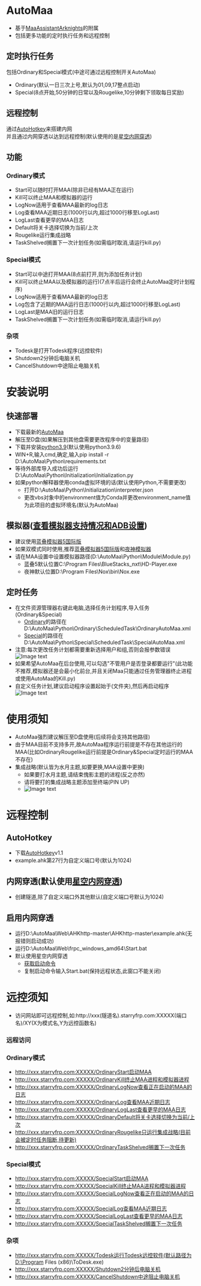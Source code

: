 # AutoMaa
- 基于[MaaAssistantArknights](https://github.com/MaaAssistantArknights/MaaAssistantArknights)的附属<br>
- 包括更多功能的定时执行任务和远程控制
## 定时执行任务
包括Ordinary和Special模式(中途可通过远程控制开关AutoMaa)
- Ordinary(默认一日三次上号,默认为01,09,17整点启动)
- Special(8点开始,50分钟的日常以及Rougelike,10分钟剩下领取每日奖励)
## 远程控制
通过[AutoHotkey](https://github.com/AutoHotkey/AutoHotkey)来搭建内网<br>
并且通过内网穿透以达到远程控制(默认使用的是[星空内网穿透](https://frp.starryfrp.com/))<br>
## 功能
### Ordinary模式
- Start可以随时打开MAA(除非已经有MAA正在运行)
- Kill可以终止MAA和模拟器的运行
- LogNow适用于查看MAA最新的log日志
- Log查看MAA近期日志(1000行以内,超过1000行移至LogLast)
- LogLast查看更早的MAA日志
- Default将关卡选择切换为当前/上次
- Rougelike运行集成战略
- TaskShelved搁置下一次计划任务(如需临时取消,请运行kill.py)

### Special模式
- Start可以中途打开MAA(8点前打开,则为添加任务计划)
- Kill可以终止MAA以及模拟器的运行)(7点半后运行会终止AutoMaa定时计划程序)
- LogNow适用于查看MAA最新的log日志
- Log包含了近期的MAA运行日志(1000行以内,超过1000行移至LogLast)
- LogLast是MAA旧的运行日志
- TaskShelved搁置下一次计划任务(如需临时取消,请运行kill.py)

### 杂项
- Todesk是打开Todesk程序(远控软件)
- Shutdown2分钟后电脑关机
- CancelShutdown中途阻止电脑关机

# 安装说明
## 快速部署
- 下载最新的[AutoMaa](https://github.com/Lzhyrifx/AutoMaa/releases)
- 解压至D盘(如果解压到其他盘需要更改程序中的变量路径)
- 下载并安装[python3.9](https://www.python.org/downloads/)(默认使用python3.9.6)
- WIN+R,输入cmd,确定,输入pip install -r D:\AutoMaa\Python\requirements.txt
- 等待外部库导入成功后运行D:\AutoMaa\Python\Initialization\Initialization.py
- 如果python解释器使用conda虚拟环境的话(默认使用Python,不需要更改)
  - 打开D:\AutoMaa\Python\Initialization\interpreter.json
  - 更改vbs对象中的environment值为Conda并更改environment_name值为此项目的虚拟环境名(默认为AutoMaa)

## 模拟器([查看模拟器支持情况和ADB设置](https://maa.plus/docs/1.3-%E6%A8%A1%E6%8B%9F%E5%99%A8%E6%94%AF%E6%8C%81.html))
- 建议使用[蓝叠模拟器5国际版](https://wp-s.bluestacks.com/)
- 如果双模式同时使用,推荐[蓝叠模拟器5国际版](https://wp-s.bluestacks.com/)和[夜神模拟器](https://www.yeshen.com/)
- 请在MAA设置中设置模拟器路径(D:\AutoMaa\Python\Module\Module.py)
  - 蓝叠5默认位置C:\Program Files\BlueStacks_nxt\HD-Player.exe
  - 夜神默认位置D:\Program Files\Nox\bin\Nox.exe

## 定时任务
- 在文件资源管理器右键此电脑,选择任务计划程序,导入任务(Ordinary&Special)
  - [Ordinary](https://github.com/Lzhyrifx/AutoMaa/blob/master/Python/Ordinary/ScheduledTask/OrdinaryAutoMaa.xml)的路径在D:\AutoMaa\Python\Ordinary\ScheduledTask\OrdinaryAutoMaa.xml
  - [Special](https://github.com/Lzhyrifx/AutoMaa/blob/master/Python/Special/ScheduledTask/SpecialAutoMaa.xml)的路径在D:\AutoMaa\Python\Special\ScheduledTask\SpecialAutoMaa.xml
- 注意:每次更改任务计划都需要重新选择用户和组,否则会报参数错误<br>
![Image text](https://github.com/Lzhyrifx/AutoMaa/blob/master/Demonstrate/TaskScheduler.png)
- 如果希望AutoMaa在后台使用,可以勾选"不管用户是否登录都要运行"(此功能不推荐,模拟器还是会最小化前台,并且关闭Maa只能通过任务管理器终止进程或使用AutoMaa的Kill.py)
- 自定义任务计划,建议启动程序设置起始于(文件夹),然后再启动程序<br>
![Image text](https://github.com/Lzhyrifx/AutoMaa/blob/master/Demonstrate/Start.png)

# 使用须知
- AutoMaa强烈建议解压至D盘使用(后续将会支持其他路径)
- 由于MAA目前不支持多开,故AutoMaa程序运行前提是不存在其他运行的MAA(比如OrdinaryRougelike运行前提是Ordinary&Special定时运行的MAA不存在)
- 集成战略(默认皆为水月主题,如要更换,MAA设置中更换)
  - 如果要打水月主题,请结束傀影主题的进程(反之亦然)
  - 请将要打的集成战略主题添加至终端(PIN UP)
  - ![Image text](https://github.com/Lzhyrifx/AutoMaa/blob/master/Demonstrate/Rougelike.png)

  
# 远程控制
## AutoHotkey
- 下载[AutoHotkey](https://www.autohotkey.com/)v1.1
- example.ahk第27行为自定义端口号(默认为1024)
## 内网穿透(默认使用[星空内网穿透](https://frp.starryfrp.com/))
- 创建隧道,除了自定义端口外其他默认(自定义端口号默认为1024)
## 启用内网穿透
- 运行D:\AutoMaa\Web\AHKhttp-master\AHKhttp-master\example.ahk(无报错则启动成功)
- 运行D:\AutoMaa\Web\frpc_windows_amd64\Start.bat
- 默认使用星空内网穿透
  - [获取启动命令](https://frp.starryfrp.com/console/Proxies)
  - 复制启动命令输入Start.bat(保持远程状态,此窗口不能关闭)
# 远控须知
- 访问网站即可远程控制,如:http://xxx(隧道名).starryfrp.com:XXXXX(端口名)/XY(X为模式名,Y为远控函数名)
### 远程访问
### Ordinary模式
- http://xxx.starryfrp.com:XXXXX/OrdinaryStart启动MAA
- http://xxx.starryfrp.com:XXXXX/OrdinaryKill终止MAA进程和模拟器进程
- http://xxx.starryfrp.com:XXXXX/OrdinaryLogNow查看正在启动的MAA的日志
- http://xxx.starryfrp.com:XXXXX/OrdinaryLog查看MAA近期日志
- http://xxx.starryfrp.com:XXXXX/OrdinaryLogLast查看更早的MAA日志
- http://xxx.starryfrp.com:XXXXX/OrdinaryDefault将关卡选择切换为当前/上次
- http://xxx.starryfrp.com:XXXXX/OrdinaryRougelike只运行集成战略(目前会被定时任务阻断,待更新)
- http://xxx.starryfrp.com:XXXXX/OrdinaryTaskShelved搁置下一次任务
### Special模式
- http://xxx.starryfrp.com:XXXXX/SpecialStart启动MAA
- http://xxx.starryfrp.com:XXXXX/SpecialKill终止MAA进程和模拟器进程
- http://xxx.starryfrp.com:XXXXX/SpecialLogNow查看正在启动的MAA的日志
- http://xxx.starryfrp.com:XXXXX/SpecialLog查看MAA近期日志
- http://xxx.starryfrp.com:XXXXX/SpecialLogLast查看更早的MAA日志
- http://xxx.starryfrp.com:XXXXX/SpecialTaskShelved搁置下一次任务

### 杂项
- http://xxx.starryfrp.com:XXXXX/Todesk运行Todesk远控软件(默认路径为D:\Program Files (x86)\ToDesk.exe)
- http://xxx.starryfrp.com:XXXXX/Shutdown2分钟后电脑关机
- http://xxx.starryfrp.com:XXXXX/CancelShutdown中途阻止电脑关机